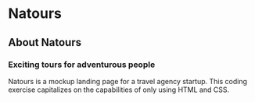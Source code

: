# Natours

## About Natours

### Exciting tours for adventurous people

Natours is a mockup landing page for a travel agency startup. This coding exercise capitalizes on the capabilities of only using HTML and CSS.

